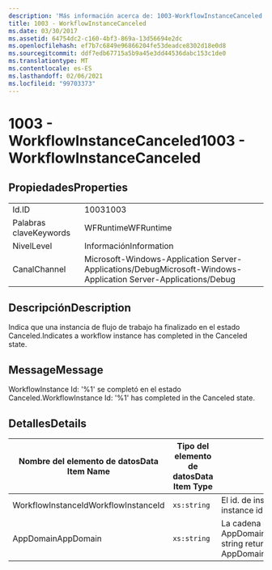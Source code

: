 ```yaml
---
description: 'Más información acerca de: 1003-WorkflowInstanceCanceled'
title: 1003 - WorkflowInstanceCanceled
ms.date: 03/30/2017
ms.assetid: 64754dc2-c160-4bf3-869a-13d56694e2dc
ms.openlocfilehash: ef7b7c6849e96866204fe53deadce8302d18e0d8
ms.sourcegitcommit: ddf7edb67715a5b9a45e3dd44536dabc153c1de0
ms.translationtype: MT
ms.contentlocale: es-ES
ms.lasthandoff: 02/06/2021
ms.locfileid: "99703373"
---
```

# <a name="1003---workflowinstancecanceled"></a><span data-ttu-id="aac2b-103">1003 - WorkflowInstanceCanceled</span><span class="sxs-lookup"><span data-stu-id="aac2b-103">1003 - WorkflowInstanceCanceled</span></span>

## <a name="properties"></a><span data-ttu-id="aac2b-104">Propiedades</span><span class="sxs-lookup"><span data-stu-id="aac2b-104">Properties</span></span>  
  
|||  
|-|-|  
|<span data-ttu-id="aac2b-105">Id.</span><span class="sxs-lookup"><span data-stu-id="aac2b-105">ID</span></span>|<span data-ttu-id="aac2b-106">1003</span><span class="sxs-lookup"><span data-stu-id="aac2b-106">1003</span></span>|  
|<span data-ttu-id="aac2b-107">Palabras clave</span><span class="sxs-lookup"><span data-stu-id="aac2b-107">Keywords</span></span>|<span data-ttu-id="aac2b-108">WFRuntime</span><span class="sxs-lookup"><span data-stu-id="aac2b-108">WFRuntime</span></span>|  
|<span data-ttu-id="aac2b-109">Nivel</span><span class="sxs-lookup"><span data-stu-id="aac2b-109">Level</span></span>|<span data-ttu-id="aac2b-110">Información</span><span class="sxs-lookup"><span data-stu-id="aac2b-110">Information</span></span>|  
|<span data-ttu-id="aac2b-111">Canal</span><span class="sxs-lookup"><span data-stu-id="aac2b-111">Channel</span></span>|<span data-ttu-id="aac2b-112">Microsoft-Windows-Application Server-Applications/Debug</span><span class="sxs-lookup"><span data-stu-id="aac2b-112">Microsoft-Windows-Application Server-Applications/Debug</span></span>|  
  
## <a name="description"></a><span data-ttu-id="aac2b-113">Descripción</span><span class="sxs-lookup"><span data-stu-id="aac2b-113">Description</span></span>  

 <span data-ttu-id="aac2b-114">Indica que una instancia de flujo de trabajo ha finalizado en el estado Canceled.</span><span class="sxs-lookup"><span data-stu-id="aac2b-114">Indicates a workflow instance has completed in the Canceled state.</span></span>  
  
## <a name="message"></a><span data-ttu-id="aac2b-115">Message</span><span class="sxs-lookup"><span data-stu-id="aac2b-115">Message</span></span>  

 <span data-ttu-id="aac2b-116">WorkflowInstance Id: '%1' se completó en el estado Canceled.</span><span class="sxs-lookup"><span data-stu-id="aac2b-116">WorkflowInstance Id: '%1' has completed in the Canceled state.</span></span>  
  
## <a name="details"></a><span data-ttu-id="aac2b-117">Detalles</span><span class="sxs-lookup"><span data-stu-id="aac2b-117">Details</span></span>  
  
|<span data-ttu-id="aac2b-118">Nombre del elemento de datos</span><span class="sxs-lookup"><span data-stu-id="aac2b-118">Data Item Name</span></span>|<span data-ttu-id="aac2b-119">Tipo del elemento de datos</span><span class="sxs-lookup"><span data-stu-id="aac2b-119">Data Item Type</span></span>|<span data-ttu-id="aac2b-120">Descripción</span><span class="sxs-lookup"><span data-stu-id="aac2b-120">Description</span></span>|  
|--------------------|--------------------|-----------------|  
|<span data-ttu-id="aac2b-121">WorkflowInstanceId</span><span class="sxs-lookup"><span data-stu-id="aac2b-121">WorkflowInstanceId</span></span>|`xs:string`|<span data-ttu-id="aac2b-122">El id. de instancia del flujo de trabajo.</span><span class="sxs-lookup"><span data-stu-id="aac2b-122">The instance id for the workflow</span></span>|  
|<span data-ttu-id="aac2b-123">AppDomain</span><span class="sxs-lookup"><span data-stu-id="aac2b-123">AppDomain</span></span>|`xs:string`|<span data-ttu-id="aac2b-124">La cadena devuelta por AppDomain.CurrentDomain.FriendlyName.</span><span class="sxs-lookup"><span data-stu-id="aac2b-124">The string returned by AppDomain.CurrentDomain.FriendlyName.</span></span>|
